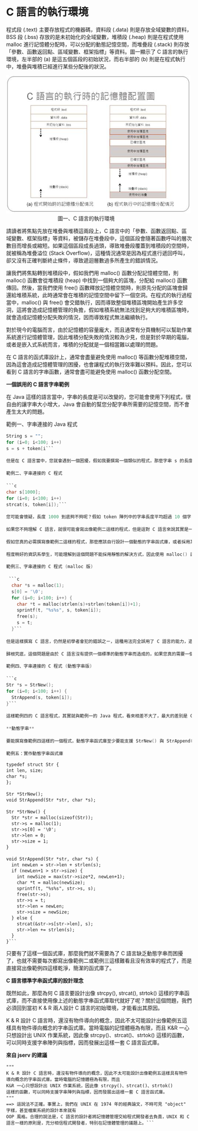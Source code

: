 # C 語言的執行環境

程式段 (.text) 主要存放程式的機器碼，資料段 (.data) 則是存放全域變數的資料，BSS 段 (.bss) 存放的是未初始化的全域變數，堆積段 (.heap) 則是在程式使用 malloc 進行記憶體分配時，可以分配的動態記憶空間，而堆疊段 (.stack) 則存放「參數、函數返回點、區域變數、框架指標」等資料。圖一顯示了 C 語言的執行環境，左半部的 (a) 是這五個區段的初始狀況，而右半部的 (b) 則是在程式執行中，堆疊與堆積已經進行某些分配後的狀況。

 ![](c_env.jpg)  
　　　　　　　　　　圖一、C 語言的執行環境 
      
請讀者將焦點先放在堆疊與堆積這兩段上，C 語言中的「參數、函數返回點、區域變數、框架指標」等資料，被儲存在堆疊段中，這個區段會隨著函數呼叫的層次數目而增長或縮短。如果這個區段成長過頭，導致堆疊段覆蓋到堆積段的空間時，就被稱為堆疊溢位 (Stack Overflow)，這種情況通常是因為程式進行遞回呼叫，卻又沒有正確判斷終止條件，導致遞迴層數過多所產生的錯誤情況。

讓我們將焦點轉到堆積段中，假如我們用 malloc() 函數分配記憶體空間，則 malloc() 函數會從堆積段 (heap) 中找到一個夠大的區塊，分配給 malloc() 函數傳回。然後，當我們使用 free() 函數釋放記憶體空間時，則原先分配的區塊會歸還給堆積系統，此時通常會在堆積的記憶空間中留下一個空洞。在程式的執行過程當中，malloc() 與 free() 會交錯執行，因而導致整個堆積區塊開始產生許多空洞，這將會造成記憶體管理的負擔，假如堆積系統無法找到足夠大的堆積區塊時，就會造成記憶體分配失敗的情況，因而導致程式無法繼續執行。

對於現今的電腦而言，由於記憶體的容量龐大，而且通常有分頁機制可以幫助作業系統進行記憶體管理，因此堆積分配失敗的情況較為少見，但是對於早期的電腦，或者是嵌入式系統而言，堆積的分配就是一個相當難以處理的問題。

在 C 語言的函式庫設計上，通常會盡量避免使用 malloc() 等函數分配堆積空間，因為這會造成記憶體管理的困擾，也會讓程式的執行效率難以預料。因此，您可以看到 C 語言的字串函數，通常會盡可能避免使用 malloc() 函數分配空間。

**一個誤用的 C 語言字串範例**

在 Java 這樣的語言當中，字串的長度是可以改變的，您可能會使用下列程式，很自由的讓字串大小增大，Java 會自動的幫您分配字串所需要的記憶空間，而不會產生太大的問題。

範例一、字串連接的 Java 程式 

  ```c
String s = "";  
for (i=0; i<100; i++) 
  s = s + token[i```
     
但是在 C 語言當中，您就會遇到一個困擾，假如我要撰寫一個類似的程式，那麼字串 s 的長度應該要設定為多長呢？請看下列範例。

範例二、字串連接的 C 程式

```c
char s[1000];
for (i=0; i<100; i++)
  strcat(s, token[i]);```
      
您可能會懷疑，長度 1000 到底夠不夠呢？假如 token 陣列中的字串長度平均超過 10 個字，那麼 s 的長度 1000 就會不夠了。這樣看來，Java 的字串函式庫設計似乎比 C 語言要好得多了，不是嗎？

如果您不夠理解 C 語言，就很可能會寫出像範例二這樣的程式，但是這對 C 語言來說其實是一種誤用，誤用的原因是：「想要用靜態的字串處理動態的問題」。

假如您真的必需撰寫像範例二這樣的程式，那麼應該自行設計一個動態的字串函式庫，或者採用某個現成的動態字串函式庫，而不是直接用 C 語言內建的標準函數。但是 C 語言的初學者往往沒有這樣一個函式庫，因而寫出像範例二這樣的程式。

程度稍好的資訊系學生，可能理解到這個問題不能採用靜態的解決方式，因此使用 malloc() 函數進行記憶體分配，以解決這個令人困擾的問題，於是就寫出了下列的程式碼。

範例三、字串連接的 C 程式 (malloc 版)

   ```c
    char *s = malloc(1);
    s[0] = '\0';
    for (i=0; i<100; i++) {
      char *t = malloc(strlen(s)+strlen(token[i])+1);
      sprintf(t, "%s%s", s, token[i]);
      free(s);
      s = t;
    }```
      
但是這樣撰寫 C 語言，仍然是初學者會犯的錯誤之ㄧ，這種用法完全誤用了 C 語言的能力，造成了很多次的 malloc() 分配，卻又很沒效率的處理字串長度的成長問題。

歸根究底，這個問題是由於 C 語言沒有提供一個標準的動態字串而造成的，如果您真的需要一個這樣的程式，那麼就應該採用一個支援動態字串的函式庫，然後將程式改寫如下。

範例四、字串連接的 C 程式 (動態字串版)

  ```c
  Str *s = StrNew();
  for (i=0; i<100; i++) {
    StrAppend(s, token[i]);
  }```
  
這樣範例四的 C 語言程式，其實就與範例一的 Java 程式，看來相差不大了，最大的差別是 C 語言沒有支援物件的概念而已。

**動態字串**

要能撰寫像範例四這樣的一個程式，動態字串函式庫至少要能支援 StrNew() 與 StrAppend() 這兩個函數，那麼我們應該怎麼做呢？其實，要自己打造這樣一個程式相當容易，筆者可以馬上撰寫一個，如範例五所示。

範例五：實作動態字串函式庫

```    
    typedef struct Str {
    int len, size;
    char *s;
    };

    Str *StrNew();
    void StrAppend(Str *str, char *s);

    Str *StrNew() {
      Str *str = malloc(sizeof(Str));
      str->s = malloc(1);
      str->s[0] = '\0';
      str->len = 0;
      str->size = 1;
    }

    void StrAppend(Str *str, char *s) {
      int newLen = str->len + strlen(s);
      if (newLen+1 > str->size) {
        int newSize = max(str->size*2, newLen+1);
        char *t = malloc(newSize);
        sprintf(t, "%s%s", str->s, s);
        free(str->s);
        str->s = t;
        str->len = newLen;
        str->size = newSize;
      } else {
        strcat(&str->s[str->len], s);
        str->len += strlen(s);
      }
    }```
只要有了這樣一個函式庫，那麼我們就不需要為了 C 語言缺乏動態字串而困擾了，也就不需要每次都寫出像範例二或範例三這樣難看且沒有效率的程式了，而是直接寫出像範例四這樣乾淨，簡潔的函式庫了。

**C 語言標準字串函式庫的設計理念**

既然如此，那麼為何 C 語言要設計出像 strcpy(), strcat(), strtok() 這樣的字串函式庫，而不直接使用像上述的動態字串函式庫取代就好了呢？關於這個問題，我們必須回到當初 K & R 兩人設計 C 語言的初始環境，才能看出其原因。

K & R 設計 C 語言時，還沒有物件導向的概念，因此不太可能設計出像範例五這樣具有物件導向概念的字串函式庫。當時電腦的記憶體極為有限，而且 K&R 一心只想設計出 UNIX 作業系統，因此像 strcpy()、strcat()、strtok() 這樣的函數，可以同時支援字串陣列與指標，因而發展出這樣一套 C 語言函式庫。

**來自 jserv 的建議**

```內文提到:
"""
K & R 設計 C 語言時，還沒有物件導向的概念，因此不太可能設計出像範例五這樣具有物件導向概念的字串函式庫。當時電腦的記憶體極為有限，而且
K&R 一心只想設計出 UNIX 作業系統，因此像 strcpy()、strcat()、strtok()
這樣的函數，可以同時支援字串陣列與指標，因而發展出這樣一套 C 語言函式庫。
"""
==> 這說法不正確。事實上，我們在 UNIX 在 1974 年的經典論文，不時可見 "object" 字樣，甚至檔案系統的設計本來就有
OOP 風格。合理的說法是，C 語言的設計者將記憶體管理交給程式開發者去負責，UNIX 和 C
語言一樣的原則是，充分相信程式開發者，特別在記憶體管理的議題上。```